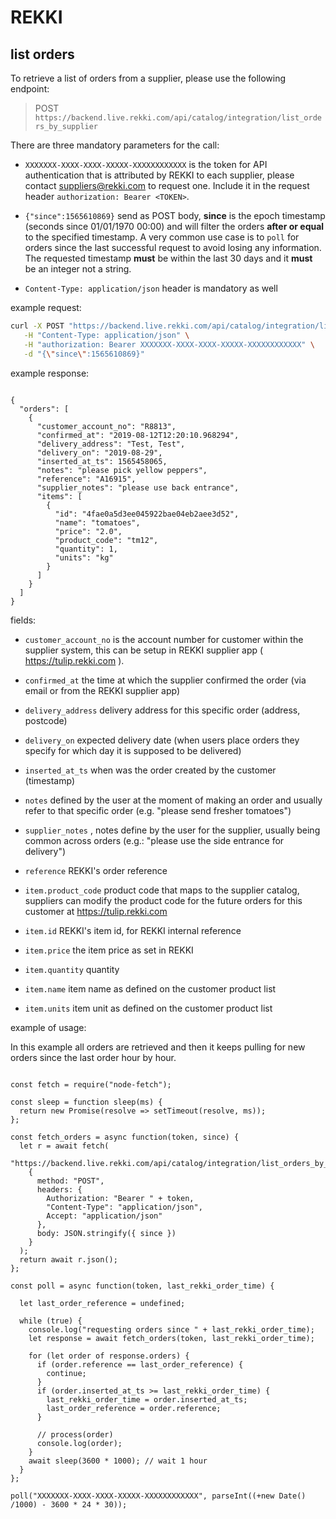# REKKI

## list orders

To retrieve a list of orders from a supplier, please use the following endpoint:

> POST `https://backend.live.rekki.com/api/catalog/integration/list_orders_by_supplier`

There are three mandatory parameters for the call: 

* `XXXXXXX-XXXX-XXXX-XXXXX-XXXXXXXXXXXX` is the token for API authentication that is attributed by REKKI to each supplier, please contact suppliers@rekki.com to request one. Include it in the request header `authorization: Bearer <TOKEN>`.

* `{"since":1565610869}` send as POST body, **since** is the epoch timestamp (seconds since 01/01/1970 00:00) and will filter the orders **after or equal** to the specified timestamp. A very common use case is to `poll` for orders since the last successful request to avoid losing any information. The requested timestamp **must** be within the last 30 days and it **must** be an integer not a string.

* `Content-Type: application/json` header is mandatory as well

example request:

```bash
curl -X POST "https://backend.live.rekki.com/api/catalog/integration/list_orders_by_supplier" \
   -H "Content-Type: application/json" \
   -H "authorization: Bearer XXXXXXX-XXXX-XXXX-XXXXX-XXXXXXXXXXXX" \
   -d "{\"since\":1565610869}"
```

example response:

```

{
  "orders": [
    {
      "customer_account_no": "R8813", 
      "confirmed_at": "2019-08-12T12:20:10.968294",
      "delivery_address": "Test, Test",
      "delivery_on": "2019-08-29",
      "inserted_at_ts": 1565458065,
      "notes": "please pick yellow peppers",
      "reference": "A16915",
      "supplier_notes": "please use back entrance",
      "items": [
        {
          "id": "4fae0a5d3ee045922bae04eb2aee3d52",
          "name": "tomatoes",
          "price": "2.0",
          "product_code": "tm12",
          "quantity": 1,
          "units": "kg"
        }
      ]
    }
  ]
}
```

fields:

* `customer_account_no` is the account number for customer within the supplier system, this can be setup in REKKI supplier app ( https://tulip.rekki.com ). 
* `confirmed_at` the time at which the supplier confirmed the order (via email or from the REKKI supplier app)
* `delivery_address` delivery address for this specific order (address, postcode)
* `delivery_on` expected delivery date (when users place orders they specify for which day it is supposed to be delivered)
* `inserted_at_ts` when was the order created by the customer (timestamp)
* `notes` defined by the user at the moment of making an order and usually refer to that specific order (e.g. "please send fresher tomatoes")
* `supplier_notes` , notes define by the user for the supplier, usually being common across orders (e.g.: "please use the side entrance for delivery")
* `reference` REKKI's order reference

* `item.product_code` product code that maps to the supplier catalog, suppliers can modify the product code for the future orders for this customer at https://tulip.rekki.com
* `item.id` REKKI's item id, for REKKI internal reference 
* `item.price` the item price as set in REKKI 
* `item.quantity` quantity
* `item.name` item name as defined on the customer product list 
* `item.units` item unit as defined on the customer product list 


example of usage: 

In this example all orders are retrieved and then it keeps pulling for new orders since the last order hour by hour. 

```

const fetch = require("node-fetch");

const sleep = function sleep(ms) {
  return new Promise(resolve => setTimeout(resolve, ms));
};

const fetch_orders = async function(token, since) {
  let r = await fetch(
    "https://backend.live.rekki.com/api/catalog/integration/list_orders_by_supplier",
    {
      method: "POST",
      headers: {
        Authorization: "Bearer " + token,
        "Content-Type": "application/json",
        Accept: "application/json"
      },
      body: JSON.stringify({ since })
    }
  );
  return await r.json();
};

const poll = async function(token, last_rekki_order_time) {

  let last_order_reference = undefined;

  while (true) {
    console.log("requesting orders since " + last_rekki_order_time);
    let response = await fetch_orders(token, last_rekki_order_time);

    for (let order of response.orders) {
      if (order.reference == last_order_reference) {
        continue;
      }    
      if (order.inserted_at_ts >= last_rekki_order_time) {
        last_rekki_order_time = order.inserted_at_ts;
        last_order_reference = order.reference;
      }

      // process(order)
      console.log(order);
    }
    await sleep(3600 * 1000); // wait 1 hour
  }
};

poll("XXXXXXX-XXXX-XXXX-XXXXX-XXXXXXXXXXXX", parseInt((+new Date() /1000) - 3600 * 24 * 30));

```
